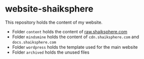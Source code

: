 # website-shaiksphere #

This repository holds the content of my website.
* Folder `content` holds the content of [raw.shaiksphere.com](http://raw.shaiksphere.com)
* Folder `mindsmine` holds the content of `cdn.shaiksphere.com` and `docs.shaiksphere.com`
* Folder `wordpress` holds the template used for the main website
* Folder `archived` holds the unused files
